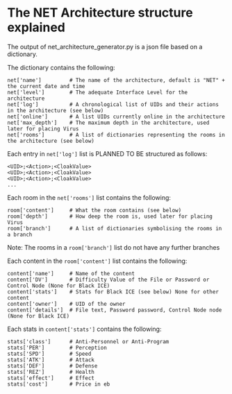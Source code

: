 # The NET Architecture structure explained
The output of net\_architecture\_generator.py is a json file based on a dictionary.

The dictionary contains the following:
```
net['name']         # The name of the architecture, default is "NET" + the current date and time
net['level']        # The adequate Interface Level for the architecture
net['log']          # A chronological list of UIDs and their actions in the architecture (see below)
net['online']       # A list UIDs currently online in the architecture
net['max_depth']    # The maximum depth in the architecture, used later for placing Virus
net['rooms']        # A list of dictionaries representing the rooms in the architecture (see below)
```
Each entry in <code>net['log']</code> list is PLANNED TO BE structured as follows:
```
<UID>;<Action>;<CloakValue>
<UID>;<Action>;<CloakValue>
<UID>;<Action>;<CloakValue>
...
```

Each room in the <code>net['rooms']</code> list contains the following:
```
room['content']     # What the room contains (see below)
room['depth']       # How deep the room is, used later for placing Virus
room['branch']      # A list of dictionaries symbolising the rooms in a branch
```
Note: The rooms in a <code>room['branch']</code> list do not have any further branches

Each content in the <code>room['content']</code> list contains the following:
```
content['name']     # Name of the content
content['DV']       # Difficulty Value of the File or Password or Control Node (None for Black ICE)
content['stats']    # Stats for Black ICE (see below) None for other content
content['owner']    # UID of the owner
content['details']  # File text, Password password, Control Node node (None for Black ICE)
```

Each stats in <code>content['stats']</code> contains the following:
```
stats['class']      # Anti-Personnel or Anti-Program
stats['PER']        # Perception 
stats['SPD']        # Speed
stats['ATK']        # Attack
stats['DEF']        # Defense
stats['REZ']        # Health
stats['effect']     # Effect
stats['cost']       # Price in eb
```

